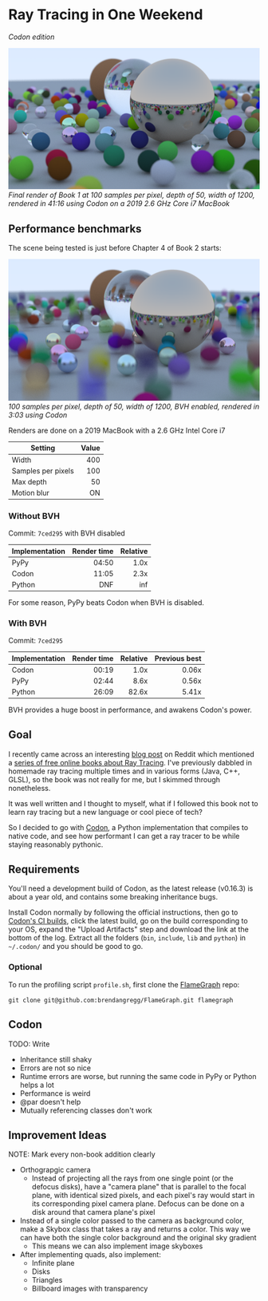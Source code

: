 # Ray Tracing in One Weekend
_Codon edition_

![](book1.png)
_Final render of Book 1 at 100 samples per pixel, depth of 50, width of 1200, rendered in 41:16 using Codon on a 2019 2.6 GHz Core i7 MacBook_

## Performance benchmarks

The scene being tested is just before Chapter 4 of Book 2 starts:

![](book2chapter3.png)
_100 samples per pixel, depth of 50, width of 1200, BVH enabled, rendered in 3:03 using Codon_

Renders are done on a 2019 MacBook with a 2.6 GHz Intel Core i7

| Setting            | Value     |
| ------------------ | --------: |
| Width              | 400       |
| Samples per pixels | 100       |
| Max depth          | 50        |
| Motion blur        | ON        |

### Without BVH

Commit: `7ced295` with BVH disabled

| Implementation | Render time | Relative |
| -------------- | ----------: | -------: |
| PyPy           | 04:50       |     1.0x |
| Codon          | 11:05       |     2.3x |
| Python         | DNF         |      inf |

For some reason, PyPy beats Codon when BVH is disabled.

### With BVH

Commit: `7ced295`

| Implementation | Render time | Relative | Previous best |
| -------------- | ----------: | -------: | ------------: |
| Codon          | 00:19       |     1.0x |        0.06x  |
| PyPy           | 02:44       |     8.6x |        0.56x  |
| Python         | 26:09       |    82.6x |        5.41x  |

BVH provides a huge boost in performance, and awakens Codon's power.

## Goal

I recently came across an interesting [blog post](https://16bpp.net/blog/post/the-performance-impact-of-cpp-final-keyword/) on Reddit which mentioned a [series of free online books about Ray Tracing](https://raytracing.github.io/). I've previously dabbled in homemade ray tracing multiple times and in various forms (Java, C++, GLSL), so the book was not really for me, but I skimmed through nonetheless.

It was well written and I thought to myself, what if I followed this book not to learn ray tracing but a new language or cool piece of tech?

So I decided to go with [Codon](https://github.com/exaloop/codon), a Python implementation that compiles to native code, and see how performant I can get a ray tracer to be while staying reasonably pythonic.

## Requirements

You'll need a development build of Codon, as the latest release (v0.16.3) is about a year old, and contains some breaking inheritance bugs.

Install Codon normally by following the official instructions, then go to [Codon's CI builds](https://github.com/exaloop/codon/actions/workflows/ci.yml), click the latest build, go on the build corresponding to your OS, expand the "Upload Artifacts" step and download the link at the bottom of the log. Extract all the folders (`bin`, `include`, `lib` and `python`) in `~/.codon/` and you should be good to go.

### Optional

To run the profiling script `profile.sh`, first clone the [FlameGraph](https://github.com/brendangregg/FlameGraph) repo:

```
git clone git@github.com:brendangregg/FlameGraph.git flamegraph
```

## Codon

TODO: Write

- Inheritance still shaky
- Errors are not so nice
- Runtime errors are worse, but running the same code in PyPy or Python helps a lot
- Performance is weird
- @par doesn't help
- Mutually referencing classes don't work

## Improvement Ideas

NOTE: Mark every non-book addition clearly

- Orthograpgic camera
    - Instead of projecting all the rays from one single point (or the defocus disks), have a "camera plane" that is parallel to the focal plane, with identical sized pixels, and each pixel's ray would start in its corresponding pixel camera plane. Defocus can be done on a disk around that camera plane's pixel
- Instead of a single color passed to the camera as background color, make a Skybox class that takes a ray and returns a color. This way we can have both the single color background and the original sky gradient
    - This means we can also implement image skyboxes
- After implementing quads, also implement:
    - Infinite plane
    - Disks
    - Triangles
    - Billboard images with transparency
